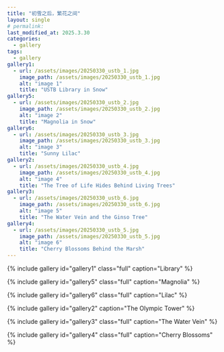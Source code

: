 ```yaml
---
title: "初雪之后，繁花之间"
layout: single
# permalink: 
last_modified_at: 2025.3.30
categories:
  - gallery
tags:
  - gallery
gallery1:
  - url: /assets/images/20250330_ustb_1.jpg
    image_path: /assets/images/20250330_ustb_1.jpg
    alt: "image 1"
    title: "USTB Library in Snow"
gallery5:
  - url: /assets/images/20250330_ustb_2.jpg
    image_path: /assets/images/20250330_ustb_2.jpg
    alt: "image 2"
    title: "Magnolia in Snow"
gallery6:
  - url: /assets/images/20250330_ustb_3.jpg
    image_path: /assets/images/20250330_ustb_3.jpg
    alt: "image 3"
    title: "Sunny Lilac"
gallery2:
  - url: /assets/images/20250330_ustb_4.jpg
    image_path: /assets/images/20250330_ustb_4.jpg
    alt: "image 4"
    title: "The Tree of Life Hides Behind Living Trees"
gallery3:
  - url: /assets/images/20250330_ustb_6.jpg
    image_path: /assets/images/20250330_ustb_6.jpg
    alt: "image 5"
    title: "The Water Vein and the Ginso Tree"
gallery4:
  - url: /assets/images/20250330_ustb_5.jpg
    image_path: /assets/images/20250330_ustb_5.jpg
    alt: "image 6"
    title: "Cherry Blossoms Behind the Marsh"
---
```



{% include gallery id="gallery1" class="full" caption="Library" %}

{% include gallery id="gallery5" class="full" caption="Magnolia" %}

{% include gallery id="gallery6" class="full" caption="Lilac" %}

{% include gallery id="gallery2" caption="The Olympic Tower" %}

{% include gallery id="gallery3" class="full" caption="The Water Vein" %}

{% include gallery id="gallery4" class="full" caption="Cherry Blossoms" %}
